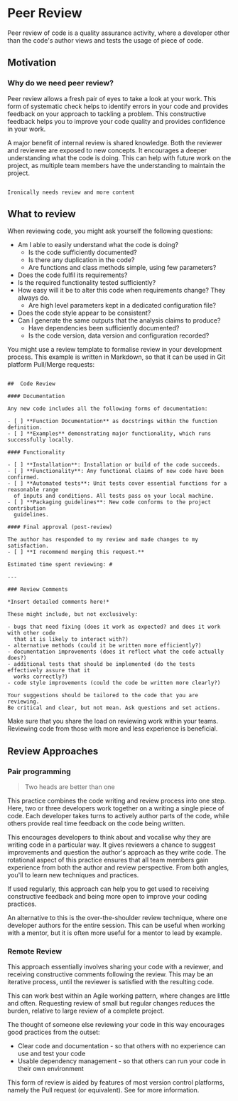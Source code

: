 # Peer Review

Peer review of code is a quality assurance activity, where a developer other than the code's author views and tests the usage of piece of code.

## Motivation

### Why do we need peer review?

Peer review allows a fresh pair of eyes to take a look at your work.
This form of systematic check helps to identify errors in your code and provides feedback on your approach to tackling a problem.
This constructive feedback helps you to improve your code quality and provides confidence in your work.

A major benefit of internal review is shared knowledge.
Both the reviewer and reviewee are exposed to new concepts.
It encourages a deeper understanding what the code is doing.
This can help with future work on the project, as multiple team members have the understanding to maintain the project.

```{todo}

Ironically needs review and more content

```
## What to review

When reviewing code, you might ask yourself the following questions:
* Am I able to easily understand what the code is doing?
    * Is the code sufficiently documented?
    * Is there any duplication in the code?
    * Are functions and class methods simple, using few parameters?
* Does the code fulfil its requirements?
* Is the required functionality tested sufficiently?
* How easy will it be to alter this code when requirements change? They always do.
    * Are high level parameters kept in a dedicated configuration file?
* Does the code style appear to be consistent?
* Can I generate the same outputs that the analysis claims to produce?
    * Have dependencies been sufficiently documented?
    * Is the code version, data version and configuration recorded?

You might use a review template to formalise review in your development process.
This example is written in Markdown, so that it can be used in Git platform Pull/Merge requests:


```{code-block} md

##  Code Review

#### Documentation

Any new code includes all the following forms of documentation:

- [ ] **Function Documentation** as docstrings within the function definition.
- [ ] **Examples** demonstrating major functionality, which runs successfully locally.

#### Functionality

- [ ] **Installation**: Installation or build of the code succeeds.
- [ ] **Functionality**: Any functional claims of new code have been confirmed.
- [ ] **Automated tests**: Unit tests cover essential functions for a reasonable range
  of inputs and conditions. All tests pass on your local machine.
- [ ] **Packaging guidelines**: New code conforms to the project contribution
  guidelines.

#### Final approval (post-review)

The author has responded to my review and made changes to my satisfaction.
- [ ] **I recommend merging this request.**

Estimated time spent reviewing: #

---

### Review Comments

*Insert detailed comments here!*

These might include, but not exclusively:

- bugs that need fixing (does it work as expected? and does it work with other code
  that it is likely to interact with?)
- alternative methods (could it be written more efficiently?)
- documentation improvements (does it reflect what the code actually does?)
- additional tests that should be implemented (do the tests effectively assure that it
  works correctly?)
- code style improvements (could the code be written more clearly?)

Your suggestions should be tailored to the code that you are reviewing.
Be critical and clear, but not mean. Ask questions and set actions.

```

Make sure that you share the load on reviewing work within your teams.
Reviewing code from those with more and less experience is beneficial.


## Review Approaches

### Pair programming

> Two heads are better than one

This practice combines the code writing and review process into one step.
Here, two or three developers work together on a writing a single piece of code.
Each developer takes turns to actively author parts of the code, while others provide real time feedback on the code being written.

This encourages developers to think about and vocalise why they are writing code in a particular way.
It gives reviewers a chance to suggest improvements and question the author's approach as they write code.
The rotational aspect of this practice ensures that all team members gain experience from both the author and review perspective.
From both angles,  you'll to learn new techniques and practices.

If used regularly, this approach can help you to get used to receiving constructive feedback and being more open to improve your coding practices.

An alternative to this is the over-the-shoulder review technique, where one developer authors for the entire session.
This can be useful when working with a mentor, but it is often more useful for a mentor to lead by example.


### Remote Review

This approach essentially involves sharing your code with a reviewer, and receiving constructive comments following the review.
This may be an iterative process, until the reviewer is satisfied with the resulting code.

This can work best within an Agile working pattern, where changes are little and often. Requesting review of small but regular changes reduces the burden, relative to large review of a complete project.

The thought of someone else reviewing your code in this way encourages good practices from the outset:
* Clear code and documentation - so that others with no experience can use and test your code
* Usable dependency management - so that others can run your code in their own environment

This form of review is aided by features of most version control platforms, namely the Pull request (or equivalent).
See [](version_control.md) for more information.
